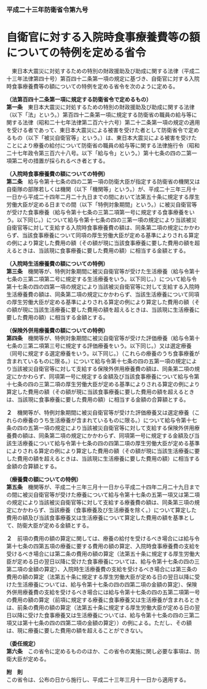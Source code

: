 ### 平成二十三年防衛省令第九号  
# 自衛官に対する入院時食事療養費等の額についての特例を定める省令  
　東日本大震災に対処するための特別の財政援助及び助成に関する法律（平成二十三年法律第四十号）第百四十二条第一項の規定に基づき、自衛官に対する入院時食事療養費等の額についての特例を定める省令を次のように定める。  
  
**（法第百四十二条第一項に規定する防衛省令で定めるもの）**  
**第一条**　東日本大震災に対処するための特別の財政援助及び助成に関する法律（以下「法」という。）第百四十二条第一項に規定する防衛省の職員の給与等に関する法律（昭和二十七年法律第二百六十六号）第二十二条第一項の規定の適用を受ける者であって、東日本大震災による被害を受けた者として防衛省令で定めるもの（以下「被災自衛官等」という。）は、東日本大震災による被害を受けたことにより療養の給付について防衛省の職員の給与等に関する法律施行令（昭和二十七年政令第三百六十八号。以下「給与令」という。）第十七条の四の二第一項第二号の措置が採られるべき者とする。  
  
**（入院時食事療養費の額についての特例）**  
**第二条**　給与令第十七条の四の二第一項の防衛大臣が指定する防衛省の機関又は自衛隊の部隊若しくは機関（以下「機関等」という。）が、平成二十三年三月十一日から平成二十四年二月二十九日までの間において法第五十条に規定する厚生労働大臣が定める日までの間（以下「特例対象期間」という。）に被災自衛官等が受けた食事療養（給与令第十七条の三第二項第一号に規定する食事療養をいう。以下同じ。）について給与令第十七条の四の三第一項の規定により当該被災自衛官等に対して支給する入院時食事療養費の額は、同条第二項の規定にかかわらず、当該食事療養について同項の厚生労働大臣が定める基準によりされる算定の例により算定した費用の額（その額が現に当該食事療養に要した費用の額を超えるときは、当該現に食事療養に要した費用の額）に相当する金額とする。  
  
**（入院時生活療養費の額についての特例）**  
**第三条**　機関等が、特例対象期間に被災自衛官等が受けた生活療養（給与令第十七条の三第二項第二号に規定する生活療養をいう。以下同じ。）について給与令第十七条の四の四第一項の規定により当該被災自衛官等に対して支給する入院時生活療養費の額は、同条第二項の規定にかかわらず、当該生活療養について同項の厚生労働大臣が定める基準によりされる算定の例により算定した費用の額（その額が現に当該生活療養に要した費用の額を超えるときは、当該現に生活療養に要した費用の額）に相当する金額とする。  
  
**（保険外併用療養費の額についての特例）**  
**第四条**　機関等が、特例対象期間に被災自衛官等が受けた評価療養（給与令第十七条の三第二項第三号に規定する評価療養をいう。以下同じ。）又は選定療養（同号に規定する選定療養をいう。以下同じ。）（これらの療養のうち食事療養が含まれているものに限る。）について給与令第十七条の四の五第一項の規定により当該被災自衛官等に対して支給する保険外併用療養費の額は、同条第二項の規定にかかわらず、同項第一号に規定する金額及び当該食事療養について給与令第十七条の四の三第二項の厚生労働大臣が定める基準によりされる算定の例により算定した費用の額（その額が現に当該食事療養に要した費用の額を超えるときは、当該現に食事療養に要した費用の額）に相当する金額の合算額とする。  
  
**２**　機関等が、特例対象期間に被災自衛官等が受けた評価療養又は選定療養（これらの療養のうち生活療養が含まれているものに限る。）について給与令第十七条の四の五第一項の規定により当該被災自衛官等に対して支給する保険外併用療養費の額は、同条第二項の規定にかかわらず、同項第一号に規定する金額及び当該生活療養について給与令第十七条の四の四第二項の厚生労働大臣が定める基準によりされる算定の例により算定した費用の額（その額が現に当該生活療養に要した費用の額を超えるときは、当該現に生活療養に要した費用の額）に相当する金額の合算額とする。  
  
**（療養費の額についての特例）**  
**第五条**　機関等が、平成二十三年三月十一日から平成二十四年二月二十九日までの間に被災自衛官等が受けた療養について給与令第十七条の五第一項又は第二項の規定により当該被災自衛官等に対して支給する療養費の額は、同条第三項の規定にかかわらず、当該療養（食事療養及び生活療養を除く。）について算定した費用の額及び当該食事療養又は生活療養について算定した費用の額を基準として、防衛大臣が定める金額とする。  
  
**２**　前項の費用の額の算定に関しては、療養の給付を受けるべき場合には給与令第十七条の四第五項の療養に要する費用の額の算定、入院時食事療養費の支給を受けるべき場合には第二条の費用の額の算定（法第五十条に規定する厚生労働大臣が定める日の翌日以降に受けた食事療養については、給与令第十七条の四の三第二項の金額の算定）、入院時生活療養費の支給を受けるべき場合には第三条の費用の額の算定（法第五十条に規定する厚生労働大臣が定める日の翌日以降に受けた生活療養については、給与令第十七条の四の四第二項の金額の算定）、保険外併用療養費の支給を受けるべき場合には給与令第十七条の四の五第二項第一号の費用の額の算定（前項に規定する療養に食事療養又は生活療養が含まれるときは、前条の費用の額の算定（法第五十条に規定する厚生労働大臣が定める日の翌日以降に受けた食事療養又は生活療養については、給与令第十七条の四の三第二項又は第十七条の四の四第二項の金額の算定））の例による。ただし、その額は、現に療養に要した費用の額を超えることができない。  
  
**（委任規定）**  
**第六条**　この省令に定めるもののほか、この省令の実施に関し必要な事項は、防衛大臣が定める。  
  
**附　則**  
この省令は、公布の日から施行し、平成二十三年三月十一日から適用する。  
  
